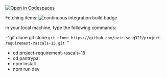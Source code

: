 [![Open in Codespaces](https://classroom.github.com/assets/launch-codespace-f4981d0f882b2a3f0472912d15f9806d57e124e0fc890972558857b51b24a6f9.svg)](https://classroom.github.com/open-in-codespaces?assignment_repo_id=9789475)

Fetching items: ![continuous integration build badge](https://github.com/uvic-seng321/project-requirement-rascals-15/actions/workflows/npm-gulp.yml/badge.svg?branch=fetchItem)

in your local machine, type the following commands:

-"git clone git clone ```git clone https://github.com/uvic-seng321/project-requirement-rascals-15.git ```"
- cd project-requirement-rascals-15
- cd pantrypal
- npm install
- npm run dev
